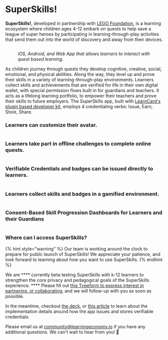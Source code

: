 # SuperSkills!

**SuperSkills!**, developed in partnership with [LEGO Foundation](https://learningthroughplay.com/about-us/the-lego-foundation/), is a learning ecosystem where children ages 4-12 embark on quests to help save a league of super heroes by participating in learning-through-play activities that send them out into the world of discovery and away from their devices.&#x20;

<figure><img src="../../.gitbook/assets/Screen Shot 2022-09-29 at 12.12.03 PM.png" alt=""><figcaption><p> <em>iOS, Android, and Web App that allows learners to interact with quest based learning.</em></p></figcaption></figure>

As children journey through quests they develop cognitive, creative, social, emotional, and physical abilities. Along the way, they level up and prove their skills in a variety of learning-through-play environments. Learners collect skills and achievements that are verified for life in their own digital wallet, with special permission flows built in for guardians and teachers. It acts as a lifelong learning portfolio, to empower their teachers and prove their skills to future employers. The SuperSkills app, built with [LearnCard's plugin based developer kit](../../learn-card-sdk/what-is-learncard/), employs 4 credentialing verbs: Issue, Earn, Store, Share.&#x20;

### &#x20;Learners can customize their avatar.

<figure><img src="https://lh5.googleusercontent.com/S-Y3aB4peNYWfhoWeydmBFxxz065L6QhQsR_aByMfBprjncjXXCLnuga6GbaX8Wq1eVmIngiOAnpBvfy21tsB6h6beRPwV0LId2WjiTxmmj1zxDAKPUucTfPvYOGjGfX9QPkNAXkaHhwmap1YvfRtUflZ0ce5FnIq59VD1T5n2McVfVMJL8IvYOt8c_N" alt=""><figcaption></figcaption></figure>

### &#x20;Learners take part in offline challenges to complete online quests.

<figure><img src="https://lh3.googleusercontent.com/vCDp_O9FIV4ey8oG_AWQr-e6xsXk6YmS_ar9hcErQIo4ogOxGWuT5g0nL0LCAIsIptjhZiRl99pizZ-l_8hvJlMmk4wlH0WwjvoL_GvhDXBkXw9VgHD99qrfOkpKl8fwEegP9oc9eumGaVZBeCD-Rbf64wAdy2jEQfCL6DunZLiULPFVdy85NFO6NMTV" alt=""><figcaption></figcaption></figure>

### &#x20;Verifiable Credentials and badges can be issued directly to learners.

<figure><img src="https://lh4.googleusercontent.com/zG0t5GglMKKKOIb0NAwNIUyU1X3YuiXH2vZcUI7-npOZsDv22jz18eIrOELD40kV66vxJpWol1W07MAHKsEHbDuIqkqV8HVo_MSlwMQgPGDzdcXpQNebVx5wyyf57cZbbpzpZ9iRH1phsADoSL6S0bkV1c4V05BzVZJ_pIkGUlxS66CSKxlSrQLdUlI3" alt=""><figcaption></figcaption></figure>

### &#x20;Learners collect skills and badges in a gamified environment.

<figure><img src="https://lh6.googleusercontent.com/hy5F_6HngByp0gEiC7RsA4NjQMQqUYJHemB-maQVnw0ZkOIj26Hxw2rAD0Mu0P1WXWyPQITOIYcuodCQn1mOmsagkGsCYRHjxStBwf6MqL21DN44mfsRSOdeZs68aPnTuekYdmu-NDn1aJC7CTXxGT6HgU5fUljj9hesjww4XB8IoKTc0F2-o-WH9F_f" alt=""><figcaption></figcaption></figure>

### Consent-Based Skill Progression Dashboards for Learners and their Guardians

<figure><img src="https://lh5.googleusercontent.com/vQPMabtHSBdnk2Qb2bDoTLBIpHjakge9Zg1ZGaspZc0mx789-nBhY_hIeK-mPGSK58nMGPzYMCVRt7yy3AhJavYVmBchdu9-N6O_c5gSsc5FDJTUYP5inkqgBF0dl1jEtrQznxM8bcPdx8Z1jnVn4f9YmoDRsuPv2fUlBZHi7SKE_OF8VAbq0R4T9L_P" alt=""><figcaption></figcaption></figure>

### Where can I access SuperSkills?

{% hint style="warning" %}
Our team is working around the clock to prepare for public launch of SuperSkills! We appreciate your patience, and look forward to learning about how you want to use SuperSkills.
{% endhint %}

We are **** currently beta testing SuperSkills with k-12 learners to strengthen the core privacy and pedagogical goals of the SuperSkills experience. **** Please fill out [this Typeform to express interest in partnering, or collaborating,](https://r18y4ggjlxv.typeform.com/to/Ou8DYi4s) and we will follow-up with you as soon as possible. &#x20;

In the meantime, checkout [the deck](https://www.dropbox.com/s/rt1qtdmrf03tgrc/SuperSkills!%202.0.pdf?dl=0), or [this article](https://www.learningeconomy.io/post/superskillstech) to learn about the implementation details around how the app issues and stores verifiable credentials.

Please email us at [community@learningeconomy.io](mailto:community@learningeconomy.io) if you have any additional questions. We can't wait to hear from you! 💖

